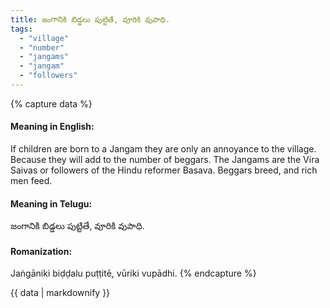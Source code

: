 ```yaml
---
title: జంగానికి బిడ్డలు పుట్టితే, వూరికి వుపాధి.
tags:
  - "village"
  - "number"
  - "jangams"
  - "jangam"
  - "followers"
---
```


{% capture data %}
#### Meaning in English:
If children are born to a Jangam they are only an annoyance to the village.
Because they will add to the number of beggars. The Jangams are the Vira Saivas or followers of the Hindu reformer Basava.
Beggars breed, and rich men feed.

#### Meaning in Telugu:
జంగానికి బిడ్డలు పుట్టితే, వూరికి వుపాధి.

#### Romanization:
Jaṅgāniki biḍḍalu puṭṭitē, vūriki vupādhi.
{% endcapture %}

{{ data | markdownify }}

